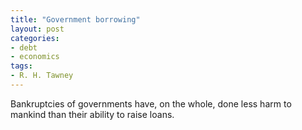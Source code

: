 ```yaml
---
title: "Government borrowing"
layout: post
categories:
- debt
- economics
tags:
- R. H. Tawney
---
```


Bankruptcies of governments have, on the whole, done less harm to mankind than their ability to raise loans.